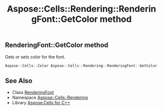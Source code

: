 ﻿---
title: Aspose::Cells::Rendering::RenderingFont::GetColor method
linktitle: GetColor
second_title: Aspose.Cells for C++ API Reference
description: 'Aspose::Cells::Rendering::RenderingFont::GetColor method. Gets or sets color for the font in C++.'
type: docs
weight: 1200
url: /cpp/aspose.cells.rendering/renderingfont/getcolor/
---
## RenderingFont::GetColor method


Gets or sets color for the font.

```cpp
Aspose::Cells::Color Aspose::Cells::Rendering::RenderingFont::GetColor()
```

## See Also

* Class [RenderingFont](../)
* Namespace [Aspose::Cells::Rendering](../../)
* Library [Aspose.Cells for C++](../../../)
